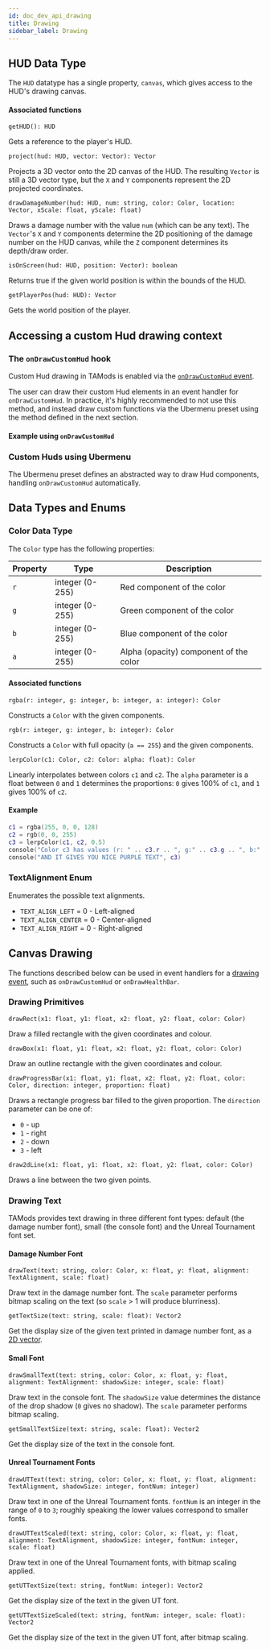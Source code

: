 ```yaml
---
id: doc_dev_api_drawing
title: Drawing
sidebar_label: Drawing
---
```


## HUD Data Type

The `HUD` datatype has a single property, `canvas`, which gives access to the HUD's drawing canvas.

#### Associated functions

`getHUD(): HUD`

Gets a reference to the player's HUD.

`project(hud: HUD, vector: Vector): Vector`

Projects a 3D vector onto the 2D canvas of the HUD. The resulting `Vector` is still a 3D vector type, but the `X` and `Y` components represent the 2D projected coordinates.

`drawDamageNumber(hud: HUD, num: string, color: Color, location: Vector, xScale: float, yScale: float)`

Draws a damage number with the value `num` (which can be any text). The `Vector`'s `X` and `Y` components determine the 2D positioning of the damage number on the HUD canvas, while the `Z` component determines its depth/draw order.

`isOnScreen(hud: HUD, position: Vector): boolean`

Returns true if the given world position is within the bounds of the HUD.

`getPlayerPos(hud: HUD): Vector`

Gets the world position of the player.

## Accessing a custom Hud drawing context

### The `onDrawCustomHud` hook

Custom Hud drawing in TAMods is enabled via the [`onDrawCustomHud` event](doc_dev_api_events.md#ondrawcustomhud).

The user can draw their custom Hud elements in an event handler for `onDrawCustomHud`. In practice, it's highly recommended to not use this method, and instead draw custom functions via the Ubermenu preset using the method defined in the next section.

#### Example using `onDrawCustomHud`

### Custom Huds using Ubermenu

The Ubermenu preset defines an abstracted way to draw Hud components, handling `onDrawCustomHud` automatically.

<HUD MODULES>

## Data Types and Enums

### Color Data Type

The `Color` type has the following properties:

| Property | Type            | Description                            |
|----------|-----------------|----------------------------------------|
| `r`      | integer (0-255) | Red component of the color             |
| `g`      | integer (0-255) | Green component of the color           |
| `b`      | integer (0-255) | Blue component of the color            |
| `a`      | integer (0-255) | Alpha (opacity) component of the color |

#### Associated functions

`rgba(r: integer, g: integer, b: integer, a: integer): Color`

Constructs a `Color` with the given components.

`rgb(r: integer, g: integer, b: integer): Color`

Constructs a `Color` with full opacity (`a == 255`) and the given components.

`lerpColor(c1: Color, c2: Color: alpha: float): Color`

Linearly interpolates between colors `c1` and `c2`. The `alpha` parameter is a float between `0` and `1` determines the proportions: `0` gives 100% of `c1`, and `1` gives 100% of `c2`.

#### Example

```lua
c1 = rgba(255, 0, 0, 128)
c2 = rgb(0, 0, 255)
c3 = lerpColor(c1, c2, 0.5)
console("Color c3 has values (r: " .. c3.r .. ", g:" .. c3.g .. ", b:" .. c3.b .. ", a:" .. c3.a .. ")")
console("AND IT GIVES YOU NICE PURPLE TEXT", c3)
```

### TextAlignment Enum

Enumerates the possible text alignments.

- `TEXT_ALIGN_LEFT` = 0 - Left-aligned
- `TEXT_ALIGN_CENTER` = 0 - Center-aligned
- `TEXT_ALIGN_RIGHT` = 0 - Right-aligned


## Canvas Drawing

The functions described below can be used in event handlers for a [drawing event](doc_dev_api_events.md#available-event-handlers), such as `onDrawCustomHud` or `onDrawHealthBar`.

### Drawing Primitives

`drawRect(x1: float, y1: float, x2: float, y2: float, color: Color)`

Draw a filled rectangle with the given coordinates and colour.

`drawBox(x1: float, y1: float, x2: float, y2: float, color: Color)`

Draw an outline rectangle with the given coordinates and colour.

`drawProgressBar(x1: float, y1: float, x2: float, y2: float, color: Color, direction: integer, proportion: float)`

Draws a rectangle progress bar filled to the given proportion. The `direction` parameter can be one of:

- `0` - up
- `1` - right
- `2` - down
- `3` - left

`draw2dLine(x1: float, y1: float, x2: float, y2: float, color: Color)`

Draws a line between the two given points.

### Drawing Text

TAMods provides text drawing in three different font types: default (the damage number font), small (the console font) and the Unreal Tournament font set.

#### Damage Number Font

`drawText(text: string, color: Color, x: float, y: float, alignment: TextAlignment, scale: float)`

Draw text in the damage number font. The `scale` parameter performs bitmap scaling on the text (so `scale` > 1 will produce blurriness).

`getTextSize(text: string, scale: float): Vector2`

Get the display size of the given text printed in damage number font, as a [2D vector](doc_dev_api_datatypes.md#vector2).

#### Small Font

`drawSmallText(text: string, color: Color, x: float, y: float, alignment: TextAlignment: shadowSize: integer, scale: float)`

Draw text in the console font. The `shadowSize` value determines the distance of the drop shadow (`0` gives no shadow). The `scale` parameter performs bitmap scaling.

`getSmallTextSize(text: string, scale: float): Vector2`

Get the display size of the text in the console font.

#### Unreal Tournament Fonts

`drawUTText(text: string, color: Color, x: float, y: float, alignment: TextAlignment, shadowSize: integer, fontNum: integer)`

Draw text in one of the Unreal Tournament fonts. `fontNum` is an integer in the range of `0` to `3`; roughly speaking the lower values correspond to smaller fonts.

`drawUTTextScaled(text: string, color: Color, x: float, y: float, alignment: TextAlignment, shadowSize: integer, fontNum: integer, scale: float)`

Draw text in one of the Unreal Tournament fonts, with bitmap scaling applied.

`getUTTextSize(text: string, fontNum: integer): Vector2`

Get the display size of the text in the given UT font.

`getUTTextSizeScaled(text: string, fontNum: integer, scale: float): Vector2`

Get the display size of the text in the given UT font, after bitmap scaling.
